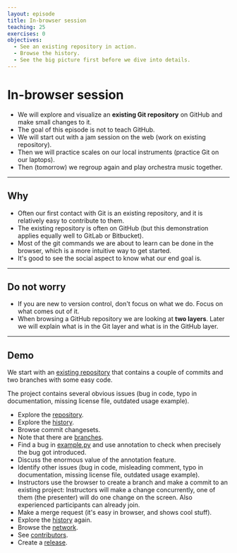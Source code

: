 ```yaml
---
layout: episode
title: In-browser session
teaching: 25
exercises: 0
objectives:
  - See an existing repository in action.
  - Browse the history.
  - See the big picture first before we dive into details.
---
```


# In-browser session

- We will explore and visualize an **existing Git repository** on GitHub and make small changes to it.
- The goal of this episode is not to teach GitHub.
- We will start out with a jam session on the web (work on existing repository).
- Then we will practice scales on our local instruments (practice Git on our laptops).
- Then (tomorrow) we regroup again and play orchestra music together.

---

## Why

- Often our first contact with Git is an existing repository, and it is
  relatively easy to contribute to them.
- The existing repository is often on GitHub (but this demonstration applies equally well to GitLab or Bitbucket).
- Most of the git commands we are about to learn can be done in the browser,
  which is a more intuitive way to get started.
- It's good to see the social aspect to know what our end goal is.

---

## Do not worry

- If you are new to version control, don't focus on what we do. Focus on what comes out of it.
- When browsing a GitHub repository we are looking at **two layers**. Later we will explain what is in the Git layer and
  what is in the GitHub layer.

---

## Demo

We start with an
[existing repository](https://github.com/coderefinery/example-project)
that contains a couple of commits and two
branches with some easy code.

The project contains several obvious issues (bug in code,
typo in documentation, missing license file, outdated usage example).

- Explore the [repository](https://github.com/coderefinery/example-project).
- Explore the [history](https://github.com/coderefinery/example-project/commits/master).
- Browse commit changesets.
- Note that there are [branches](https://github.com/coderefinery/example-project/network).
- Find a bug in [example.py](https://github.com/coderefinery/example-project/blob/master/example.py) and use annotation to check when precisely the bug got introduced.
- Discuss the enormous value of the annotation feature.
- Identify other issues (bug in code, misleading comment, typo in documentation, missing license file, outdated usage example).
- Instructors use the browser to create a branch and make a commit to an
  existing project: Instructors will make a change concurrently, one of them
  (the presenter) will do one change on the screen. Also experienced participants
  can already join.
- Make a merge request (it's easy in browser, and shows cool stuff).
- Explore the [history](https://github.com/coderefinery/example-project/commits/master) again.
- Browse the [network](https://github.com/coderefinery/example-project/network).
- See [contributors](https://github.com/coderefinery/example-project/graphs/contributors).
- Create a [release](https://github.com/coderefinery/example-project/releases).
